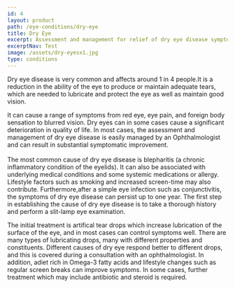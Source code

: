 ```yaml
---
id: 4
layout: product
path: /eye-conditions/dry-eye
title: Dry Eye
excerpt: Assessment and management for relief of dry eye disease symptoms
excerptNav: Test
image: /assets/dry-eyesx1.jpg
type: conditions
---
```


Dry eye disease is very common and affects around 1 in 4 people.It is a reduction in the ability of the eye to produce or maintain adequate tears, which are needed to lubricate and protect the eye as well as maintain good vision.

It can cause a range of symptoms from red eye, eye pain, and foreign body sensation to blurred vision. Dry eyes can in some cases cause a significant deterioration in quality of life. In most cases, the assessment and management of dry eye disease is easily managed by an Ophthalmologist and can result in substantial symptomatic improvement.\
\
The most common cause of dry eye disease is blepharitis (a chronic inflammatory condition of the eyelids). It can also be associated with underlying medical conditions and some systemic medications or allergy. Lifestyle factors such as smoking and increased screen-time may also contribute. Furthermore,after a simple eye infection such as conjunctivitis, the symptoms of dry eye disease can persist up to one year. The first step in establishing the cause of dry eye disease is to take a thorough history and perform a slit-lamp eye examination.

The initial treatment is artifical tear drops which increase lubrication of the surface of the eye, and in most cases can control symptoms well. There are many types of lubricating drops, many with different properties and constituents. Different causes of dry eye respond better to different drops, and this is covered during a consultation with an ophthalmologist. In addition, adiet rich in Omega-3 fatty acids and lifestyle changes such as regular screen breaks can improve symptoms. In some cases, further treatment which may include antibiotic and steroid is required.
